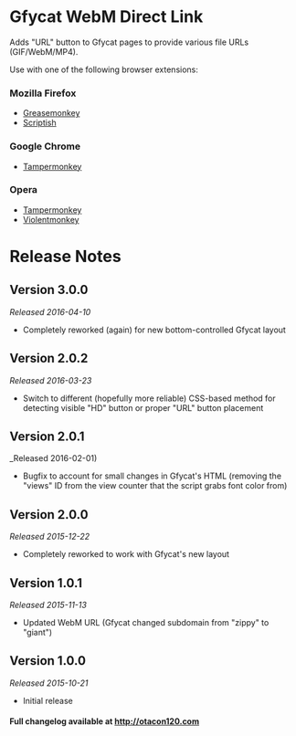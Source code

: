 Gfycat WebM Direct Link
======================================
Adds "URL" button to Gfycat pages to provide various file URLs (GIF/WebM/MP4).

Use with one of the following browser extensions:

### Mozilla Firefox ###
*	[Greasemonkey](https://addons.mozilla.org/en-US/firefox/addon/greasemonkey/)
*	[Scriptish](https://addons.mozilla.org/en-US/firefox/addon/scriptish/)

### Google Chrome ###
*	[Tampermonkey](https://chrome.google.com/webstore/detail/tampermonkey/dhdgffkkebhmkfjojejmpbldmpobfkfo)

### Opera ###
*	[Tampermonkey](https://addons.opera.com/extensions/details/tampermonkey-beta/)
*	[Violentmonkey](https://addons.opera.com/extensions/details/violent-monkey/)

Release Notes
=============

Version 3.0.0
-------------
_Released 2016-04-10_
*	Completely reworked (again) for new bottom-controlled Gfycat layout

Version 2.0.2
-------------
_Released 2016-03-23_
*	Switch to different (hopefully more reliable) CSS-based method for detecting visible "HD" button or proper "URL" button placement

Version 2.0.1
-------------
_Released 2016-02-01)

*	Bugfix to account for small changes in Gfycat's HTML (removing the "views" ID from the view counter that the script grabs font color from)

Version 2.0.0
-------------
_Released 2015-12-22_

*	Completely reworked to work with Gfycat's new layout

Version 1.0.1
-------------
_Released 2015-11-13_

*	Updated WebM URL (Gfycat changed subdomain from "zippy" to "giant")

Version 1.0.0
-------------
_Released 2015-10-21_

*	Initial release

#### Full changelog available at http://otacon120.com ####
